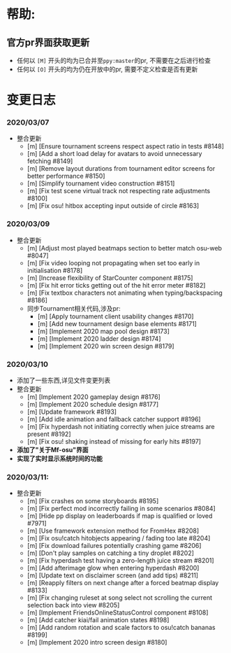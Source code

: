 # 帮助: 
##   官方pr界面获取更新
*   任何以 `[M]` 开头的均为已合并至`ppy:master`的pr, 不需要在之后进行检查
*   任何以 `[O]` 开头的均为仍在开放中的pr, 需要不定义检查是否有更新
# 变更日志
### 2020/03/07
*   整合更新
    *   [m] [Ensure tournament screens respect aspect ratio in tests #8148]
    *   [m] [Add a short load delay for avatars to avoid unnecessary fetching #8149]
    *   [m] [Remove layout durations from tournament editor screens for better performance #8150]
    *   [m] [Simplify tournament video construction #8151]
    *   [m] [Fix test scene virtual track not respecting rate adjustments #8100]
    *   [m] [Fix osu! hitbox accepting input outside of circle #8163]

### 2020/03/09
*   整合更新
    *   [m] [Adjust most played beatmaps section to better match osu-web #8047]
    *   [m] [Fix video looping not propagating when set too early in initialisation #8178]
    *   [m] [Increase flexibility of StarCounter component #8175]
    *   [m] [Fix hit error ticks getting out of the hit error meter #8182]
    *   [m] [Fix textbox characters not animating when typing/backspacing #8186]
    *   同步Tournament相关代码,涉及pr:
        *   [m] [Apply tournament client usability changes #8170]
        *   [m] [Add new tournament design base elements #8171]
        *   [m] [Implement 2020 map pool design #8173]
        *   [m] [Implement 2020 ladder design #8174]
        *   [m] [Implement 2020 win screen design #8179]

### 2020/03/10
*   添加了一些东西,详见文件变更列表
*   整合更新
    *   [m] [Implement 2020 gameplay design #8176]
    *   [m] [Implement 2020 schedule design #8177]
    *   [m] [Update framework #8193]
    *   [m] [Add idle animation and fallback catcher support #8196]
    *   [m] [Fix hyperdash not initiating correctly when juice streams are present #8192]
    *   [m] [Fix osu! shaking instead of missing for early hits #8197]
*   **添加了"关于Mf-osu"界面**
*   **实现了实时显示系统时间的功能**

### 2020/03/11:
*   整合更新
    *   [m] [Fix crashes on some storyboards #8195]
    *   [m] [Fix perfect mod incorrectly failing in some scenarios #8084]
    *   [m] [Hide pp display on leaderboards if map is qualified or loved #7971]
    *   [m] [Use framework extension method for FromHex #8208]
    *   [m] [Fix osu!catch hitobjects appearing / fading too late #8204]
    *   [m] [Fix download failures potentially crashing game #8206]
    *   [m] [Don't play samples on catching a tiny droplet #8202]
    *   [m] [Fix hyperdash test having a zero-length juice stream #8201]
    *   [m] [Add afterimage glow when entering hyperdash #8200]
    *   [m] [Update text on disclaimer screen (and add tips) #8211]
    *   [m] [Reapply filters on next change after a forced beatmap display #8133]
    *   [m] [Fix changing ruleset at song select not scrolling the current selection back into view #8205]
    *   [m] [Implement FriendsOnlineStatusControl component #8108]
    *   [m] [Add catcher kiai/fail animation states #8198]
    *   [m] [Add random rotation and scale factors to osu!catch bananas #8199]
    *   [m] [Implement 2020 intro screen design #8180]